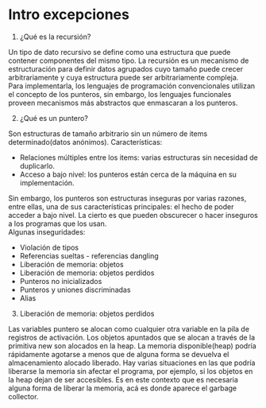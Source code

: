# Intro excepciones

1. ¿Qué es la recursión?

Un tipo de dato recursivo se define como una estructura que puede contener componentes del mismo tipo. La recursión es un mecanismo de estructuración para definir datos agrupados cuyo tamaño puede crecer arbitrariamente y cuya estructura puede ser arbitrariamente compleja.  
Para implementarla, los lenguajes de programación convencionales utilizan el concepto de los punteros, sin embargo, los lenguajes funcionales proveen mecanismos más abstractos que enmascaran a los punteros.

2. ¿Qué es un puntero?

Son estructuras de tamaño arbitrario sin un número de items determinado(datos anónimos). Características:
* Relaciones múltiples entre los items: varias estructuras sin necesidad de duplicarlo.
* Acceso a bajo nivel: los punteros están cerca de la máquina en su implementación.

Sin embargo, los punteros son estructuras inseguras por varias razones, entre ellas, una de sus características principales: el hecho de poder acceder a bajo nivel. La cierto es que pueden obscurecer o hacer inseguros a los programas que los usan.  
Algunas inseguridades:
* Violación de tipos
* Referencias sueltas - referencias dangling
* Liberación de memoria: objetos
* Liberación de memoria: objetos perdidos
* Punteros no inicializados
* Punteros y uniones discriminadas
* Alias

3. Liberación de memoria: objetos perdidos

Las variables puntero se alocan como cualquier otra variable en la pila de registros de activación. Los objetos apuntados que se alocan a través de la primitiva new son alocados en la heap. La memoria disponible(heap) podría rápidamente agotarse a menos que de alguna forma se devuelva el almacenamiento alocado liberado.
Hay varias situaciones en las que podría liberarse la memoria sin afectar el programa, por ejemplo, si los objetos en la heap dejan de ser accesibles.
Es en este contexto que es necesaria alguna forma de liberar la memoria, acá es donde aparece el garbage collector.
